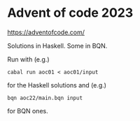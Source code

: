 # Advent of code 2023

https://adventofcode.com/

Solutions in Haskell. Some in BQN.

Run with (e.g.)
```
cabal run aoc01 < aoc01/input
```
for the Haskell solutions and (e.g.)
```
bqn aoc22/main.bqn input
```
for BQN ones.
